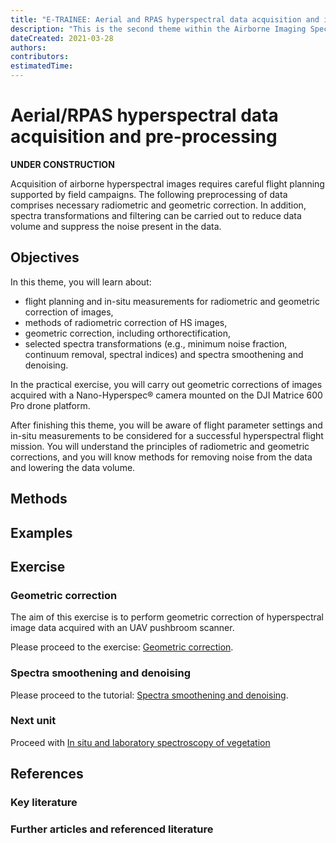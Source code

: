 ```yaml
---
title: "E-TRAINEE: Aerial and RPAS hyperspectral data acquisition and image pre-processing workflow"
description: "This is the second theme within the Airborne Imaging Spectroscopy Time Series Analysis module."
dateCreated: 2021-03-28
authors:
contributors: 
estimatedTime: 
---
```


# Aerial/RPAS hyperspectral data acquisition and pre-processing

**UNDER CONSTRUCTION**

Acquisition of airborne hyperspectral images requires careful flight planning supported by field campaigns. 
The following preprocessing of data comprises necessary radiometric and geometric correction. In addition, spectra transformations and filtering can be carried out to reduce data volume and suppress the noise present in the data.

## Objectives

In this theme, you will learn about:

* flight planning and in-situ measurements for radiometric and geometric correction of images,
* methods of radiometric correction of HS images,
* geometric correction, including orthorectification,
* selected spectra transformations (e.g., minimum noise fraction, continuum removal, spectral indices) and spectra smoothening and denoising.

In the practical exercise, you will carry out geometric corrections of images acquired with a Nano-Hyperspec® camera mounted on the DJI Matrice 600 Pro drone platform.

After finishing this theme, you will be aware of flight parameter settings and in-situ measurements to be considered for a successful hyperspectral flight mission. 
You will understand the principles of radiometric and geometric corrections, and you will know methods for removing noise from the data and lowering the data volume.

## Methods



## Examples 


## Exercise 


### Geometric correction

The aim of this exercise is to perform geometric correction of hyperspectral image data acquired with an UAV pushbroom scanner.  

Please proceed to the exercise: [Geometric correction](02_aerial_acquisition_preprocessing_exercise_geometric.md).

### Spectra smoothening and denoising 

Please proceed to the tutorial: [Spectra smoothening and denoising](filtering_spectral_curve.ipynb).

### Next unit
Proceed with [In situ and laboratory spectroscopy of vegetation](../03_relating_imagery_lab_vegetation/03_01_optical_parameters_of_foliage.md)


## References

### Key literature


### Further articles and referenced literature

